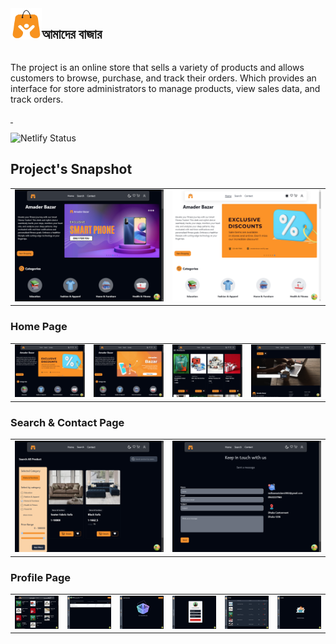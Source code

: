 <div style="display: flex">
<img
      src="./public/amder-bajar-logo.png"
      style="width: 50px; height: 50px"
    />
 <h2> আমাদের বাজার <h2/>

 </div>

The project is an online store that sells a variety of products and allows customers to browse, purchase, and track their orders. Which provides an interface for store administrators to manage products, view sales data, and track orders.

<a href="https://amaderbazar.netlify.app/">
<img src="https://img.shields.io/badge/Live-blue" alt="" />
</a>
<a href="https://github.com/yeasin-2002/Amader_bazar-server">
<img src="https://img.shields.io/badge/Back_End_source_code-gray" alt="" />
</a>

![Netlify Status](https://api.netlify.com/api/v1/badges/568b6d73-ba9e-4919-bd3a-c7d4593679bd/deploy-status)

## Project's Snapshot

<table>
  <tr>
    <td>
    <img src="./public/snapshot/global/dark.png">
    </td>
    <td>
    <img src="./public/snapshot/global/light.png">
    </td>
  </tr>
</table>


### Home Page

<table>
  <tr>
    <td>
    <img src="./public/snapshot/home/Screenshot (1668).png">
    </td>
    <td>
    <img src="./public/snapshot/home/Screenshot (1669).png">
    </td>
    <td>
    <img src="./public/snapshot/home/Screenshot (1671).png">
    </td>
    <td>
    <img src="./public/snapshot/home/Screenshot (1672).png">
    </td>
  </tr>
</table>

### Search & Contact Page

<table>
  <tr>
    <td>
    <img src="./public/snapshot/search/Screenshot (1673).png">
    </td>
    <td>
    <img src="./public/snapshot/contact/Screenshot (1674).png">
    </td>
    
  </tr>
</table>

### Profile Page

<table>
  <tr>
    <td>
    <img src="./public/snapshot/profile/Screenshot (1670).png">
    </td>
    <td>
    <img src="./public/snapshot/profile/Screenshot (1675).png">
    </td>
    <td>
    <img src="./public/snapshot/profile/Screenshot (1676).png">
    </td>
    <td>
    <img src="./public/snapshot/profile/Screenshot (1677).png">
    </td>
    <td>
    <img src="./public/snapshot/profile/Screenshot (1678).png">
    </td>
    <td>
    <img src="./public/snapshot/profile/Screenshot (1679).png">
    </td>
    
  </tr>
</table>
